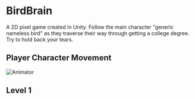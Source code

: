 # BirdBrain
A 2D pixel game created in Unity. Follow the main character "generic nameless bird" as they traverse their way through getting a college degree.
Try to hold back your tears. 

## Player Character Movement
![Animator](anim.jpg)

## Level 1 

